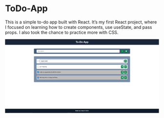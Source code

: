 # ToDo-App
This is a simple to-do app built with React.
It’s my first React project, where I focused on learning how to create components, use useState, and pass props. I also took the chance to practice more with CSS.

![App Screenshot](../assets/screenshot.png)